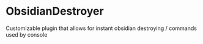 # ObsidianDestroyer
Customizable plugin that allows for instant obsidian destroying / commands used by console
